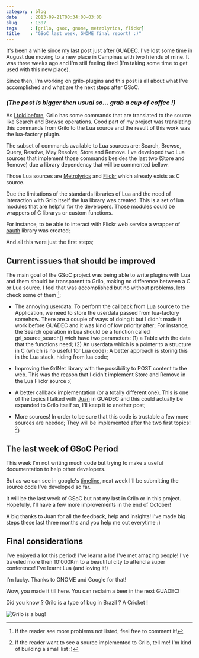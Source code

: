 ```yaml
---
category : blog
date     : 2013-09-21T00:34:00-03:00
slug     : 1307
tags     : [grilo, gsoc, gnome, metrolyrics, flickr]
title    : "GSoC last week, GNOME final report! :)"
---
```


It's been a while since my last post just after GUADEC. I've lost some
time in August due moving to a new place in Campinas with two friends of
mine. It was three weeks ago and I'm still feeling tired (I'm taking
some time to get used with this new place).

Since then, I'm working on grilo-plugins and this post is all about what
I've accomplished and what are the next steps after GSoC.

### *(The post is bigger then usual so... grab a cup of coffee !)*

As [I told
before](http://www.victortoso.com/planet-gsoc-project-and-brazil.html),
Grilo has some commands that are translated to the source like Search
and Browse operations. Good part of my project was translating this
commands from Grilo to the Lua source and the result of this work was
the lua-factory plugin.

The subset of commands available to Lua sources are: Search, Browse,
Query, Resolve, May Resolve, Store and Remove. I've developed two Lua
sources that implement those commands besides the last two (Store and
Remove) due a library dependency that will be commented bellow.

Those Lua sources are [Metrolyrics](http://www.metrolyrics.com/) and
[Flickr](https://www.flickr.com/) which already exists as C source.

Due the limitations of the standards libraries of Lua and the need of
interaction with Grilo itself the lua library was created. This is a set
of lua modules that are helpful for the developers. Those modules could
be wrappers of C librarys or custom functions.

For instance, to be able to interact with Flickr web service a wrapper
of [oauth](http://en.wikipedia.org/wiki/OAuth) library was created;

And all this were just the first steps;

## Current issues that should be improved

The main goal of the GSoC project was being able to write plugins with
Lua and them should be transparent to Grilo, making no difference
between a C or Lua source. I feel that was accomplished but no without
problems, lets check some of them [^1]:

[^1]: If the reader see more problems not listed, feel free to comment it!

* The annoying userdata: To perform the callback from Lua source to
  the Application, we need to store the userdata passed from
  lua-factory somehow. There are a couple of ways of doing it but I
  didn't made it work before GUADEC and it was kind of low priority
  after; For instance, the Search operation in Lua should be a
  function called grl\_source\_search() wich have two parameters:
  \(1) a Table with the data that the functions need; (2) An userdata which
  is a pointer to a structure in C (which is no useful for Lua code); A
  better approach is storing this in the Lua stack, hiding from lua code;

* Improving the GrlNet library with the possibility to POST content to
  the web. This was the reason that I didn't implement Store and
  Remove in the Lua Flickr source :(

* A better callback implementation (or a totally different one). This
  is one of the topics I talked with
  [Juan](http://www.igalia.com/nc/igalia-247/igalian/item/jasuarez/)
  in GUADEC and this could actually be expanded to Grilo itself so,
  I'll keep it to another post;

* More sources! In order to be sure that this code is trustable a few
  more sources are needed; They will be implemented after the two
  first topics! [^2])

[^2]: If the reader want to see a source implemented to Grilo,
      tell me! I'm kind of building a small list :)


## The last week of GSoC Period

This week I'm not writing much code but trying to make a useful
documentation to help other developers.

But as we can see in google's
[timeline](http://www.google-melange.com/gsoc/events/google/gsoc2013),
next week I'll be submitting the source code I've developed so far.

It will be the last week of GSoC but not my last in Grilo or in this
project. Hopefully, I'll have a few more improvements in the end of
October!

A big thanks to Juan for all the feedback, help and insights! I've made
big steps these last three months and you help me out everytime :)

## Final considerations

I've enjoyed a lot this period! I've learnt a lot! I've met amazing
people! I've traveled more then 10'000Km to a beautiful city to attend a
super conference! I've learnt Lua (and loving it!)

I'm lucky. Thanks to GNOME and Google for that!

Wow, you made it till here. You can reclaim a beer in the next GUADEC!

Did you know ? Grilo is a type of bug in Brazil ? A Cricket !

![Grilo is a bug!](/images/1307-01-grilo-cricket.png)
